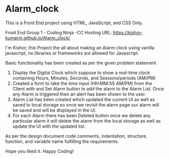 # Alarm_clock
This is a Front End project using HTML, JavaScript, and CSS Only.

Front End Group 1 - Coding Ninja -CC
Hosting URL: https://kishor-kumarm.github.io/Alarm_clock/


I'm Kishor, this Project the all about making an Alarm clock using vanilla javascript, no libraries or frameworks are allowed for Javascript.

Basic functionality has been created as per the given problem statement

1. Display the Digital Clock which suppose to show a real-time clock containing Hours, Minutes, Seconds, and Sessions/periods (AM/PM)
2. Created a form to take the time input (HH:MM:SS AM/PM) from the Client with and Set Alarm button to add the alarm to the Alarm List. Once any Alarm is triggered then an alert has been shown to the user.
3. Alarm List has been created which updated the current UI as well as saved to local storage so once we revisit the alarm page our alarm will be saved and will be displayed in the UI.
4. For each Alarm there has been Deleted button once we delete any particular alarm it will delete the alarm from the local storage as well as update the UI with the updated list.

As per the design document code comments, indentation, structure, function, and variable name fulfilling the requirements.

Hope you liked it.
Happy Coding!
